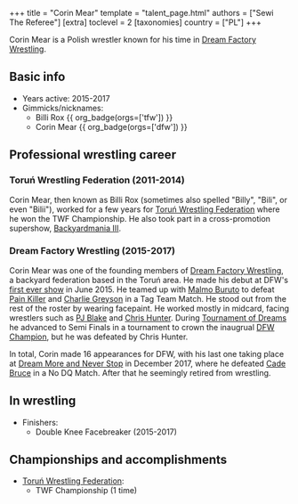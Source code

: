 +++
title = "Corin Mear"
template = "talent_page.html"
authors = ["Sewi The Referee"]
[extra]
toclevel = 2
[taxonomies]
country = ["PL"]
+++

Corin Mear is a Polish wrestler known for his time in [Dream Factory Wrestling](@/o/dfw.md).

## Basic info

* Years active: 2015-2017
* Gimmicks/nicknames:
  - Billi Rox {{ org_badge(orgs=['tfw']) }}
  - Corin Mear {{ org_badge(orgs=['dfw']) }}

## Professional wrestling career

### Toruń Wrestling Federation (2011-2014)

Corin Mear, then known as Billi Rox (sometimes also spelled "Billy", "Bili", or even "Bilii"), worked for a few years for [Toruń Wrestling Federation](@/o/twf.md) where he won the TWF Championship. He also took part in a cross-promotion supershow, [Backyardmania III](@/e/pxw/2012-07-24-pxw-backyardmania-3.md).

### Dream Factory Wrestling (2015-2017)

Corin Mear was one of the founding members of [Dream Factory Wrestling](@/o/dfw.md), a backyard federation based in the Toruń area. He made his debut at DFW's [first ever show](@/e/dfw/2015-06-20-dfw-showcase.md) in June 2015. He teamed up with [Malmo Buruto](@/w/malmo-buruto.md) to defeat [Pain Killer](@/w/pain-killer.md) and [Charlie Greyson](@/w/madman-charlie.md) in a Tag Team Match. He stood out from the rest of the roster by wearing facepaint. He worked mostly in midcard, facing wrestlers such as [PJ Blake](@/w/pj-blake.md) and [Chris Hunter](@/w/chris-hunter.md). During [Tournament of Dreams](@/e/dfw/2016-06-11-dfw-tournament-of-dreams-1.md) he advanced to Semi Finals in a tournament to crown the inaugrual [DFW Champion](@/c/dfw-championship.md), but he was defeated by Chris Hunter.

In total, Corin made 16 appearances for DFW, with his last one taking place at [Dream More and Never Stop](@/e/dfw/2017-12-09-dfw-dream-more-and-never-stop.md) in December 2017, where he defeated [Cade Bruce](@/w/mister-z.md) in a No DQ Match. After that he seemingly retired from wrestling.

## In wrestling

* Finishers:
  - Double Knee Facebreaker (2015-2017)

## Championships and accomplishments

* [Toruń Wrestling Federation](@/w/twf.md):
  - TWF Championship (1 time)
